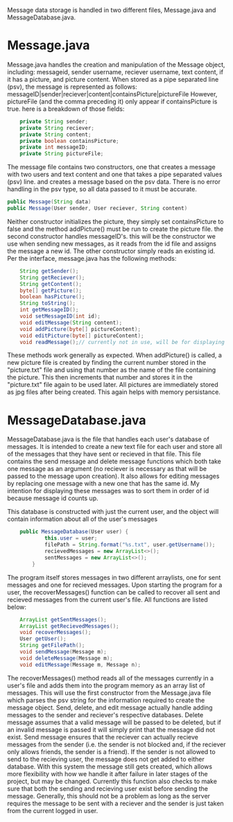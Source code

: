 Message data storage is handled in two different files, Message.java and MessageDatabase.java. 

# Message.java
Message.java handles the creation and manipulation of the Message object, including: 
messageid, sender username, reciever username, text content, if it has a picture, and picture content. 
When stored as a pipe separated line (psv), the message is represented as follows: 
messageID|sender|reciever|content|containsPicture|pictureFile
However, pictureFile (and the comma preceding it) only appear if containsPicture is true. 
here is a breakdown of those fields: 
```java 
    private String sender;
    private String reciever;
    private String content;
    private boolean containsPicture;
    private int messageID;
    private String pictureFile;
```
The message file contains two constructors, one that creates a message with two users and text content and one that takes a pipe separated values (psv) line.
and creates a message based on the psv data. There is no error handling in the psv type, so all data passed to it must be accurate. 
```java
public Message(String data)
public Message(User sender, User reciever, String content)
```
Neither constructor initializes the picture, they simply set containsPicture to false and the method addPicture() must be run to 
create the picture file. 
the second constructor handles messageID's. this will be the constructor we use when sending new messages, as it reads from the id
file and assigns the message a new id. The other constructor simply reads an existing id. 
Per the interface, message.java has the following methods: 
```java
    String getSender();
    String getReciever();
    String getContent();
    byte[] getPicture();
    boolean hasPicture();
    String toString();
    int getMessageID();
    void setMessageID(int id);
    void editMessage(String content); 
    void addPicture(byte[] pictureContent);
    void editPicture(byte[] pictureContent);
    void readMessage();// currently not in use, will be for displaying messages to users. 
```
These methods work generally as expected. When addPicture() is called, a new picture file is created by finding the current number stored in the "picture.txt" file and using that number as the name of the file containing the picture. This then increments that number and stores it in the "picture.txt" file again to be used later. All pictures are immediately stored as jpg files after being created. This again helps with memory persistance. 

# MessageDatabase.java
MessageDatabase.java is the file that handles each user's database of messages. It is intended to create a new text file for each user
and store all of the messages that they have sent or recieved in that file. This file contains the send message and delete message functions
which both take one message as an argument (no reciever is necessary as that will be passed to the message upon creation). It also 
allows for editing messages by replacing one message with a new one that has the same id. My intention for displaying these messages was
to sort them in order of id because message id counts up. 

This database is constructed with just the current user, and the object will contain information about all of the user's messages
```java
    public MessageDatabase(User user) {
            this.user = user;
            filePath = String.format("%s.txt", user.getUsername());
            recievedMessages = new ArrayList<>();
            sentMessages = new ArrayList<>();
        }
```

The program itself stores messages in two different arraylists, one for sent messages and one for recieved messages. Upon starting the 
program for a user, the recoverMessages() function can be called to recover all sent and recieved messages from the current user's file. All functions are listed below:
```java
    ArrayList getSentMessages();
    ArrayList getRecievedMessages();
    void recoverMessages();
    User getUser();
    String getFilePath();
    void sendMessage(Message m);
    void deleteMessage(Message m);
    void editMessage(Message m, Message n); 
``` 
The recoverMessages() method reads all of the messages currently in a user's file and adds them into the program memory as an array list of messages. This will use the first constructor from the Message.java file which parses the psv string for the information required to create the message object. Send, delete, and edit message actually handle adding messages to the sender and reciever's respective databases. Delete message assumes that a valid message will be passed to be deleted, but if an invalid message is passed it will simply print that the message did not exist. Send message ensures that the reciever can actually recieve messages from the sender (i.e. the sender is not blocked and, if the reciever only allows friends, the sender is a friend). If the sender is not allowed to send to the recieving user, the message does not get added to either database. With this system the message still gets created, which allows more flexibility with how we handle it after failure in later stages of the project, but may be changed. Currently this function also checks to make sure that both the sending and recieving user exist before sending the message. Generally, this should not be a problem as long as the server requires the message to be sent with a reciever and the sender is just taken from the current logged in user. 